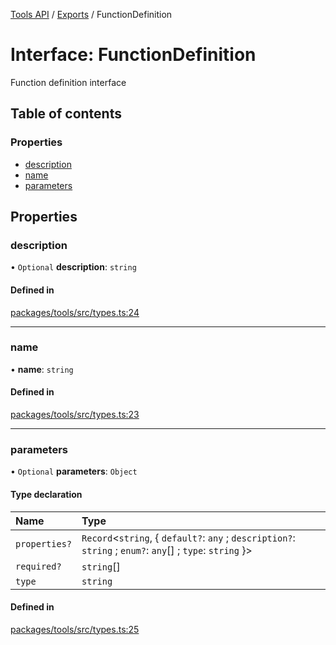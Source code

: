 <!-- 
 ⚠️  AUTO-GENERATED FILE - DO NOT EDIT MANUALLY
 This file is automatically generated by scripts/docs-generator.js
 To make changes, edit the source TypeScript files or update the generator script
-->

[Tools API](../../) / [Exports](../modules) / FunctionDefinition

# Interface: FunctionDefinition

Function definition interface

## Table of contents

### Properties

- [description](FunctionDefinition#description)
- [name](FunctionDefinition#name)
- [parameters](FunctionDefinition#parameters)

## Properties

### description

• `Optional` **description**: `string`

#### Defined in

[packages/tools/src/types.ts:24](https://github.com/woojubb/robota/blob/4f21f71cc775c491f2f7e354b7e5fc2c2396f413/packages/tools/src/types.ts#L24)

___

### name

• **name**: `string`

#### Defined in

[packages/tools/src/types.ts:23](https://github.com/woojubb/robota/blob/4f21f71cc775c491f2f7e354b7e5fc2c2396f413/packages/tools/src/types.ts#L23)

___

### parameters

• `Optional` **parameters**: `Object`

#### Type declaration

| Name | Type |
| :------ | :------ |
| `properties?` | `Record`\<`string`, \{ `default?`: `any` ; `description?`: `string` ; `enum?`: `any`[] ; `type`: `string`  }\> |
| `required?` | `string`[] |
| `type` | `string` |

#### Defined in

[packages/tools/src/types.ts:25](https://github.com/woojubb/robota/blob/4f21f71cc775c491f2f7e354b7e5fc2c2396f413/packages/tools/src/types.ts#L25)
